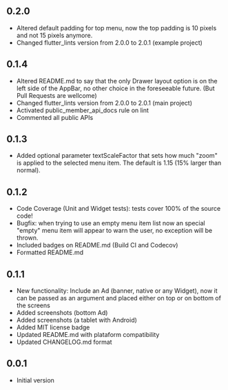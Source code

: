 ## 0.2.0
- Altered default padding for top menu, now the top padding is 10 pixels and not 15 pixels anymore.
- Changed flutter_lints version from 2.0.0 to 2.0.1 (example project)

## 0.1.4
- Altered README.md to say that the only Drawer layout option is on the left side of the AppBar, no other choice in the foreseeable future. (But Pull Requests are wellcome)
- Changed flutter_lints version from 2.0.0 to 2.0.1 (main project)
- Activated public_member_api_docs rule on lint
- Commented all public APIs 

## 0.1.3
- Added optional parameter textScaleFactor that sets how much "zoom" is applied to the selected menu item. The default is 1.15 (15% larger than normal).

## 0.1.2
- Code Coverage (Unit and Widget tests): tests cover 100% of the source code!
- Bugfix: when trying to use an empty menu item list now an special "empty" menu item will appear to warn the user, no exception will be thrown.
- Included badges on README.md (Build CI and Codecov)
- Formatted README.md

## 0.1.1
- New functionality: Include an Ad (banner, native or any Widget), now it can be passed as an argument and placed either on top or on bottom of the screens
- Added screenshots (bottom Ad)
- Added screenshots (a tablet with Android)
- Added MIT license badge
- Updated README.md with plataform compatibility
- Updated CHANGELOG.md format

## 0.0.1
- Initial version